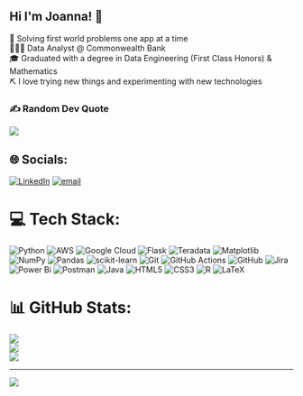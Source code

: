 ## Hi I'm Joanna! 🥳

🧠  Solving first world problems one app at a time </br>
👩🏻‍💻  Data Analyst @ Commonwealth Bank </br>
🎓  Graduated with a degree in Data Engineering (First Class Honors) & Mathematics </br>
⛏️  I love trying new things and experimenting with new technologies </br>


### ✍️ Random Dev Quote
![](https://quotes-github-readme.vercel.app/api?type=horizontal&theme=gruvbox)

## 🌐 Socials:
[![LinkedIn](https://img.shields.io/badge/LinkedIn-%230077B5.svg?logo=linkedin&logoColor=white)](https://linkedin.com/in/joannadgunawan) [![email](https://img.shields.io/badge/Email-D14836?logo=gmail&logoColor=white)](mailto:joannadgunawan08@gmail.com) 

# 💻 Tech Stack:
![Python](https://img.shields.io/badge/python-3670A0?style=flat-square&logo=python&logoColor=ffdd54) ![AWS](https://img.shields.io/badge/AWS-%23FF9900.svg?style=flat-square&logo=amazon-aws&logoColor=white) ![Google Cloud](https://img.shields.io/badge/GoogleCloud-%234285F4.svg?style=flat-square&logo=google-cloud&logoColor=white) ![Flask](https://img.shields.io/badge/flask-%23000.svg?style=flat-square&logo=flask&logoColor=white) ![Teradata](https://img.shields.io/badge/Teradata-F37440?style=flat-square&logo=teradata&logoColor=white) ![Matplotlib](https://img.shields.io/badge/Matplotlib-%23ffffff.svg?style=flat-square&logo=Matplotlib&logoColor=black) ![NumPy](https://img.shields.io/badge/numpy-%23013243.svg?style=flat-square&logo=numpy&logoColor=white) ![Pandas](https://img.shields.io/badge/pandas-%23150458.svg?style=flat-square&logo=pandas&logoColor=white) ![scikit-learn](https://img.shields.io/badge/scikit--learn-%23F7931E.svg?style=flat-square&logo=scikit-learn&logoColor=white) ![Git](https://img.shields.io/badge/git-%23F05033.svg?style=flat-square&logo=git&logoColor=white) ![GitHub Actions](https://img.shields.io/badge/github%20actions-%232671E5.svg?style=flat-square&logo=githubactions&logoColor=white) ![GitHub](https://img.shields.io/badge/github-%23121011.svg?style=flat-square&logo=github&logoColor=white) ![Jira](https://img.shields.io/badge/jira-%230A0FFF.svg?style=flat-square&logo=jira&logoColor=white) ![Power Bi](https://img.shields.io/badge/power_bi-F2C811?style=flat-square&logo=powerbi&logoColor=black) ![Postman](https://img.shields.io/badge/Postman-FF6C37?style=flat-square&logo=postman&logoColor=white) ![Java](https://img.shields.io/badge/java-%23ED8B00.svg?style=flat-square&logo=openjdk&logoColor=white) ![HTML5](https://img.shields.io/badge/html5-%23E34F26.svg?style=flat-square&logo=html5&logoColor=white) ![CSS3](https://img.shields.io/badge/css3-%231572B6.svg?style=flat-square&logo=css3&logoColor=white) ![R](https://img.shields.io/badge/r-%23276DC3.svg?style=flat-square&logo=r&logoColor=white) ![LaTeX](https://img.shields.io/badge/latex-%23008080.svg?style=flat-square&logo=latex&logoColor=white)
# 📊 GitHub Stats:
![](https://github-readme-stats.vercel.app/api?username=jdg0812&theme=catppuccin_latte&hide_border=true&include_all_commits=false&count_private=false)<br/>
![](https://nirzak-streak-stats.vercel.app/?user=jdg0812&theme=catppuccin_latte&hide_border=true)<br/>
![](https://github-readme-stats.vercel.app/api/top-langs/?username=jdg0812&theme=catppuccin_latte&hide_border=true&include_all_commits=false&count_private=false&layout=compact)


---
[![](https://visitcount.itsvg.in/api?id=jdg0812&icon=0&color=1)](https://visitcount.itsvg.in)

<!-- Proudly created with GPRM ( https://gprm.itsvg.in ) -->
